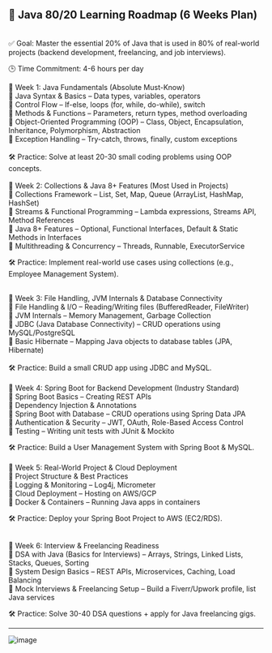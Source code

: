 <h2>🚀 Java 80/20 Learning Roadmap (6 Weeks Plan)</h2>
<br>✅ Goal: Master the essential 20% of Java that is used in 80% of real-world projects (backend development, freelancing, and job interviews).<br>

🕒 Time Commitment: 4-6 hours per day<br>

📌 Week 1: Java Fundamentals (Absolute Must-Know)<br>
🔹 Java Syntax & Basics – Data types, variables, operators<br>
🔹 Control Flow – If-else, loops (for, while, do-while), switch<br>
🔹 Methods & Functions – Parameters, return types, method overloading<br>
🔹 Object-Oriented Programming (OOP) – Class, Object, Encapsulation, Inheritance, Polymorphism, Abstraction<br>
🔹 Exception Handling – Try-catch, throws, finally, custom exceptions<br>
<br>
🛠 Practice: Solve at least 20-30 small coding problems using OOP concepts.
<br><br>
📌 Week 2: Collections & Java 8+ Features (Most Used in Projects)<br>
🔹 Collections Framework – List, Set, Map, Queue (ArrayList, HashMap, HashSet)<br>
🔹 Streams & Functional Programming – Lambda expressions, Streams API, Method References<br>
🔹 Java 8+ Features – Optional, Functional Interfaces, Default & Static Methods in Interfaces<br>
🔹 Multithreading & Concurrency – Threads, Runnable, ExecutorService<br>

🛠 Practice: Implement real-world use cases using collections (e.g., Employee Management System).<br><br>

📌 Week 3: File Handling, JVM Internals & Database Connectivity<br>
🔹 File Handling & I/O – Reading/Writing files (BufferedReader, FileWriter)<br>
🔹 JVM Internals – Memory Management, Garbage Collection<br>
🔹 JDBC (Java Database Connectivity) – CRUD operations using MySQL/PostgreSQL<br>
🔹 Basic Hibernate – Mapping Java objects to database tables (JPA, Hibernate)<br>
<br>
🛠 Practice: Build a small CRUD app using JDBC and MySQL.
<br><br>
📌 Week 4: Spring Boot for Backend Development (Industry Standard)<br>
🔹 Spring Boot Basics – Creating REST APIs<br>
🔹 Dependency Injection & Annotations<br>
🔹 Spring Boot with Database – CRUD operations using Spring Data JPA<br>
🔹 Authentication & Security – JWT, OAuth, Role-Based Access Control<br>
🔹 Testing – Writing unit tests with JUnit & Mockito<br>

🛠 Practice: Build a User Management System with Spring Boot & MySQL.
<br><br>
📌 Week 5: Real-World Project & Cloud Deployment<br>
🔹 Project Structure & Best Practices<br>
🔹 Logging & Monitoring – Log4j, Micrometer<br>
🔹 Cloud Deployment – Hosting on AWS/GCP<br>
🔹 Docker & Containers – Running Java apps in containers<br>

🛠 Practice: Deploy your Spring Boot Project to AWS (EC2/RDS).<br><br>

📌 Week 6: Interview & Freelancing Readiness<br>
🔹 DSA with Java (Basics for Interviews) – Arrays, Strings, Linked Lists, Stacks, Queues, Sorting<br>
🔹 System Design Basics – REST APIs, Microservices, Caching, Load Balancing<br>
🔹 Mock Interviews & Freelancing Setup – Build a Fiverr/Upwork profile, list Java services<br>

🛠 Practice: Solve 30-40 DSA questions + apply for Java freelancing gigs.<br>
<hr>

![image](https://github.com/user-attachments/assets/663e8f45-3f21-42fd-bcd6-587634924f74)

